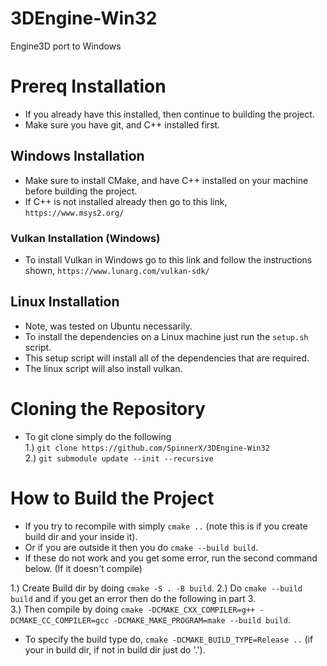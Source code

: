 # 3DEngine-Win32
Engine3D port to Windows

# Prereq Installation
* If you already have this installed, then continue to building the project.
* Make sure you have git, and C++ installed first.

## Windows Installation
* Make sure to install CMake, and have C++ installed on your machine before building the project.
* If C++ is not installed already then go to this link, `https://www.msys2.org/`

### Vulkan Installation (Windows)
* To install Vulkan in Windows go to this link and follow the instructions shown, `https://www.lunarg.com/vulkan-sdk/`

## Linux Installation
* Note, was tested on Ubuntu necessarily.
* To install the dependencies on a Linux machine just run the `setup.sh` script.
* This setup script will install all of the dependencies that are required.
* The linux script will also install vulkan.

# Cloning the Repository
* To git clone simply do the following \
1.) `git clone https://github.com/SpinnerX/3DEngine-Win32` \
2.) `git submodule update --init --recursive`


# How to Build the Project
* If you try to recompile with simply `cmake ..` (note this is if you create build dir and your inside it).
* Or if you are outside it then you do `cmake --build build`.
* If these do not work and you get some error, run the second command below. (If it doesn't compile)

1.) Create Build dir by doing `cmake -S . -B build`.
2.) Do `cmake --build build` and if you get an error then do the following in part 3. \
3.) Then compile by doing `cmake -DCMAKE_CXX_COMPILER=g++ -DCMAKE_CC_COMPILER=gcc -DCMAKE_MAKE_PROGRAM=make --build build`.

* To specify the build type do, `cmake -DCMAKE_BUILD_TYPE=Release ..` (if your in build dir, if not in build dir just do '.').